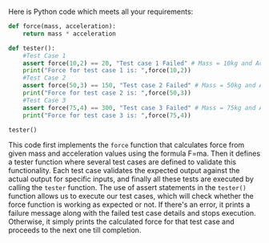 Here is Python code which meets all your requirements:

```python
def force(mass, acceleration):
    return mass * acceleration

def tester():
    #Test Case 1
    assert force(10,2) == 20, "Test case 1 Failed" # Mass = 10kg and Acceleration = 2m/s^2.
    print("Force for test case 1 is: ",force(10,2))
    #Test Case 2
    assert force(50,3) == 150, "Test case 2 Failed" # Mass = 50kg and Acceleration = 3m/s^2.
    print("Force for test case 2 is: ",force(50,3))
    #Test Case 3
    assert force(75,4) == 300, "Test case 3 Failed" # Mass = 75kg and Acceleration = 4m/s^2.
    print("Force for test case 3 is: ",force(75,4))

tester()
```
This code first implements the `force` function that calculates force from given mass and acceleration values using the formula F=ma. Then it defines a tester function where several test cases are defined to validate this functionality. Each test case validates the expected output against the actual output for specific inputs, and finally all these tests are executed by calling the `tester` function.
The use of assert statements in the `tester()` function allows us to execute our test cases, which will check whether the force function is working as expected or not. If there's an error, it prints a failure message along with the failed test case details and stops execution. Otherwise, it simply prints the calculated force for that test case and proceeds to the next one till completion.